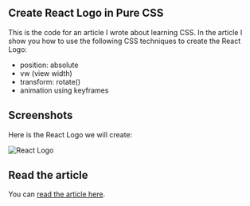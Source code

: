 ## Create React Logo in Pure CSS

This is the code for an article I wrote about learning CSS. In the article I show you how to use the following CSS techniques to create the React Logo:

- position: absolute
- vw (view width)
- transform: rotate()
- animation using keyframes

## Screenshots

Here is the React Logo we will create:

![React Logo](https://res.cloudinary.com/ratracegrad/image/upload/v1672415546/react_kqk5ok.gif)

## Read the article

You can [read the article here](https://www.jenniferbland.com/learn-css-create-the-react-logo/).